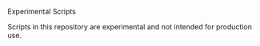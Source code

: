 Experimental Scripts

Scripts in this repository are experimental and not intended for production use.